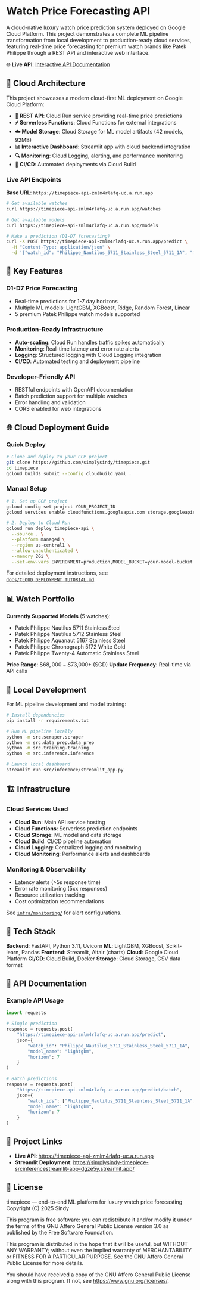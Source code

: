 # Watch Price Forecasting API

A cloud-native luxury watch price prediction system deployed on Google Cloud Platform. This project demonstrates a complete ML pipeline transformation from local development to production-ready cloud services, featuring real-time price forecasting for premium watch brands like Patek Philippe through a REST API and interactive web interface.

🌐 **Live API**: [Interactive API Documentation](https://timepiece-api-zmlm4rlafq-uc.a.run.app/docs)

## 🚀 Cloud Architecture

This project showcases a modern cloud-first ML deployment on Google Cloud Platform:

- **🔮 REST API**: Cloud Run service providing real-time price predictions
- **⚡ Serverless Functions**: Cloud Functions for external integrations
- **☁️ Model Storage**: Cloud Storage for ML model artifacts (42 models, 92MB)
- **📊 Interactive Dashboard**: Streamlit app with cloud backend integration
- **🔍 Monitoring**: Cloud Logging, alerting, and performance monitoring
- **🔄 CI/CD**: Automated deployments via Cloud Build

### Live API Endpoints

**Base URL**: `https://timepiece-api-zmlm4rlafq-uc.a.run.app`

```bash
# Get available watches
curl https://timepiece-api-zmlm4rlafq-uc.a.run.app/watches

# Get available models
curl https://timepiece-api-zmlm4rlafq-uc.a.run.app/models

# Make a prediction (D1-D7 forecasting)
curl -X POST https://timepiece-api-zmlm4rlafq-uc.a.run.app/predict \
  -H "Content-Type: application/json" \
  -d '{"watch_id": "Philippe_Nautilus_5711_Stainless_Steel_5711_1A", "model_name": "lightgbm", "horizon": 7}'
```

## 🎯 Key Features

### **D1-D7 Price Forecasting**
- Real-time predictions for 1-7 day horizons
- Multiple ML models: LightGBM, XGBoost, Ridge, Random Forest, Linear
- 5 premium Patek Philippe watch models supported

### **Production-Ready Infrastructure**
- **Auto-scaling**: Cloud Run handles traffic spikes automatically
- **Monitoring**: Real-time latency and error rate alerts
- **Logging**: Structured logging with Cloud Logging integration
- **CI/CD**: Automated testing and deployment pipeline

### **Developer-Friendly API**
- RESTful endpoints with OpenAPI documentation
- Batch prediction support for multiple watches
- Error handling and validation
- CORS enabled for web integrations

## 🌐 Cloud Deployment Guide

### Quick Deploy
```bash
# Clone and deploy to your GCP project
git clone https://github.com/simplysindy/timepiece.git
cd timepiece
gcloud builds submit --config cloudbuild.yaml .
```

### Manual Setup
```bash
# 1. Set up GCP project
gcloud config set project YOUR_PROJECT_ID
gcloud services enable cloudfunctions.googleapis.com storage.googleapis.com cloudbuild.googleapis.com run.googleapis.com

# 2. Deploy to Cloud Run
gcloud run deploy timepiece-api \
  --source . \
  --platform managed \
  --region us-central1 \
  --allow-unauthenticated \
  --memory 2Gi \
  --set-env-vars ENVIRONMENT=production,MODEL_BUCKET=your-model-bucket
```

For detailed deployment instructions, see [`docs/CLOUD_DEPLOYMENT_TUTORIAL.md`](docs/CLOUD_DEPLOYMENT_TUTORIAL.md).

## 📊 Watch Portfolio

**Currently Supported Models** (5 watches):
- Patek Philippe Nautilus 5711 Stainless Steel
- Patek Philippe Nautilus 5712 Stainless Steel
- Patek Philippe Aquanaut 5167 Stainless Steel
- Patek Philippe Chronograph 5172 White Gold
- Patek Philippe Twenty-4 Automatic Stainless Steel

**Price Range**: S$68,000 - S$73,000+ (SGD)
**Update Frequency**: Real-time via API calls

## 🔧 Local Development

For ML pipeline development and model training:

```bash
# Install dependencies
pip install -r requirements.txt

# Run ML pipeline locally
python -m src.scraper.scraper
python -m src.data_prep.data_prep
python -m src.training.training
python -m src.inference.inference

# Launch local dashboard
streamlit run src/inference/streamlit_app.py
```

## 🏗️ Infrastructure

### Cloud Services Used
- **Cloud Run**: Main API service hosting
- **Cloud Functions**: Serverless prediction endpoints
- **Cloud Storage**: ML model and data storage
- **Cloud Build**: CI/CD pipeline automation
- **Cloud Logging**: Centralized logging and monitoring
- **Cloud Monitoring**: Performance alerts and dashboards

### Monitoring & Observability
- Latency alerts (>5s response time)
- Error rate monitoring (5xx responses)
- Resource utilization tracking
- Cost optimization recommendations

See [`infra/monitoring/`](infra/monitoring/) for alert configurations.

## 🎨 Tech Stack

**Backend**: FastAPI, Python 3.11, Uvicorn
**ML**: LightGBM, XGBoost, Scikit-learn, Pandas
**Frontend**: Streamlit, Altair (charts)
**Cloud**: Google Cloud Platform
**CI/CD**: Cloud Build, Docker
**Storage**: Cloud Storage, CSV data format

## 📄 API Documentation

### Example API Usage

```python
import requests

# Single prediction
response = requests.post(
    "https://timepiece-api-zmlm4rlafq-uc.a.run.app/predict",
    json={
        "watch_id": "Philippe_Nautilus_5711_Stainless_Steel_5711_1A",
        "model_name": "lightgbm",
        "horizon": 7
    }
)

# Batch predictions
response = requests.post(
    "https://timepiece-api-zmlm4rlafq-uc.a.run.app/predict/batch",
    json={
        "watch_ids": ["Philippe_Nautilus_5711_Stainless_Steel_5711_1A", "Philippe_Aquanaut_5167_Stainless_Steel_5167A"],
        "model_name": "lightgbm",
        "horizon": 7
    }
)
```

## 🔗 Project Links

- **Live API**: https://timepiece-api-zmlm4rlafq-uc.a.run.app
- **Streamlit Deployment**: https://simplysindy-timepiece-srcinferencestreamlit-app-dgze5y.streamlit.app/

## 📝 License

timepiece — end-to-end ML platform for luxury watch price forecasting
Copyright (C) 2025 Sindy

This program is free software: you can redistribute it and/or modify
it under the terms of the GNU Affero General Public License version 3.0
as published by the Free Software Foundation.

This program is distributed in the hope that it will be useful,
but WITHOUT ANY WARRANTY; without even the implied warranty of
MERCHANTABILITY or FITNESS FOR A PARTICULAR PURPOSE. See the
GNU Affero General Public License for more details.

You should have received a copy of the GNU Affero General Public License
along with this program. If not, see <https://www.gnu.org/licenses/>.
